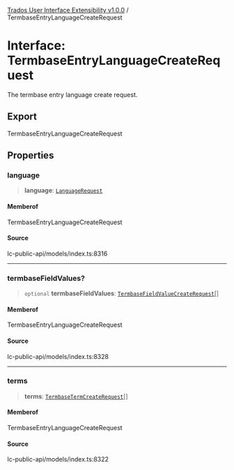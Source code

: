 [Trados User Interface Extensibility v1.0.0](../wiki/globals) / TermbaseEntryLanguageCreateRequest

# Interface: TermbaseEntryLanguageCreateRequest

The termbase entry language create request.

## Export

TermbaseEntryLanguageCreateRequest

## Properties

### language

> **language**: [`LanguageRequest`](../wiki/Interface.LanguageRequest)

#### Memberof

TermbaseEntryLanguageCreateRequest

#### Source

lc-public-api/models/index.ts:8316

***

### termbaseFieldValues?

> `optional` **termbaseFieldValues**: [`TermbaseFieldValueCreateRequest`](../wiki/Interface.TermbaseFieldValueCreateRequest)[]

#### Memberof

TermbaseEntryLanguageCreateRequest

#### Source

lc-public-api/models/index.ts:8328

***

### terms

> **terms**: [`TermbaseTermCreateRequest`](../wiki/Interface.TermbaseTermCreateRequest)[]

#### Memberof

TermbaseEntryLanguageCreateRequest

#### Source

lc-public-api/models/index.ts:8322
